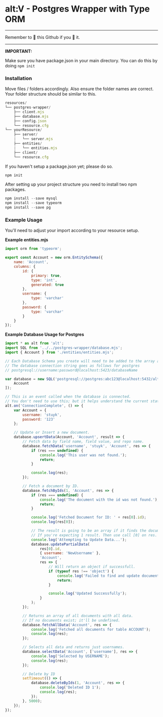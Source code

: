 # alt:V - Postgres Wrapper with Type ORM

---

Remember to 🌟 this Github if you 💖 it.

---

**IMPORTANT:**

Make sure you have package.json in your main directory.
You can do this by doing `npm init`

### Installation

Move files / folders accordingly.
Also ensure the folder names are correct.
Your folder structure should be similar to this.

```javascript
resources/
└── postgres-wrapper/
    ├── client.mjs
    ├── database.mjs
    ├── config.json
    └── resource.cfg
└── yourResource/
    ├── server/
    |   └── server.mjs
    ├── entities/
    |   └── entities.mjs
    ├── client/
    └── resource.cfg
```

If you haven't setup a package.json yet; please do so.

```javascript
npm init
```

After setting up your project structure you need to install two npm packages.

```javascript
npm install --save mysql
npm install --save typeorm
npm install --save pg
```

### Example Usage

You'll need to adjust your import according to your resource setup.

**Example entities.mjs**

```javascript
import orm from 'typeorm';

export const Account = new orm.EntitySchema({
    name: 'Account',
    columns: {
        id: {
            primary: true,
            type: 'int',
            generated: true
        },
        username: {
            type: 'varchar'
        },
        password: {
            type: 'varchar'
        }
    }
});
```

**Example Database Usage for Postgres**

```javascript
import * as alt from 'alt';
import SQL from '../../postgres-wrapper/database.mjs';
import { Account } from './entities/entities.mjs';

// Each Database Schema you create will need to be added to the array after your connection string.
// The database connection string goes as follows for postgres
// postgresql://username:password@localhost:5423/databaseName

var database = new SQL('postgresql://postgres:abc123@localhost:5432/altv', [
    Account
]);

// This is an event called when the database is connected.
// You don't need to use this; but it helps understand the current state of the db connection.
alt.on('ConnectionComplete', () => {
    var Account = {
        username: 'stuyk',
        password: '123'
    };

    // Update or Insert a new document.
    database.upsertData(Account, 'Account', result => {
        // Fetch data by field name, field value, and repo name.
        database.fetchData('username', 'stuyk', 'Account', res => {
            if (res === undefined) {
                console.log('This user was not found.');
                return;
            }

            console.log(res);
        });

        // Fetch a document by ID.
        database.fetchByIds(1, 'Account', res => {
            if (res === undefined) {
                console.log('The document with the id was not found.');
                return;
            }

            console.log('Fetched Document for ID: ' + res[0].id);
            console.log(res[0]);

            // The result is going to be an array if it finds the document.
            // If you're expecting 1 result. Then use call [0] on res.
            console.log('Attempting to Update Data...');
            database.updatePartialData(
                res[0].id,
                { username: 'NewUsername' },
                'Account',
                res => {
                    // Will return an object if successfull.
                    if (typeof res !== 'object') {
                        console.log('Failed to find and update document.');
                        return;
                    }

                    console.log('Updated Successfully');
                }
            );
        });

        // Returns an array of all documents with all data.
        // If no documents exist; it'll be undefined.
        database.fetchAllData('Account', res => {
            console.log('Fetched all documents for table ACCOUNT');
            console.log(res);
        });

        // Selects all data and returns just usernames.
        database.selectData('Account', ['username'], res => {
            console.log('Selected by USERNAME');
            console.log(res);
        });

        // Delete by ID
        setTimeout(() => {
            database.deleteByIds(1, 'Account', res => {
                console.log('Deleted ID 1');
                console.log(res);
            });
        }, 5000);
    });
});
```
